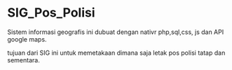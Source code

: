 # SIG_Pos_Polisi

Sistem informasi geografis ini dubuat dengan nativr php,sql,css, js dan API google maps.

tujuan dari SIG ini untuk memetakaan dimana saja letak pos polisi tatap dan sementara.
